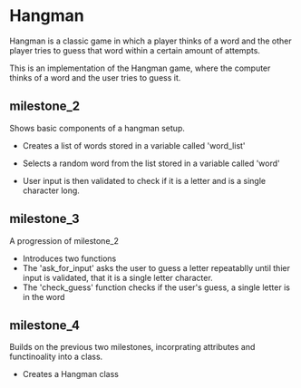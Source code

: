 # Hangman
Hangman is a classic game in which a player thinks of a word and the other player tries to guess that word within a certain amount of attempts.

This is an implementation of the Hangman game, where the computer thinks of a word and the user tries to guess it. 

## milestone_2

Shows basic components of a hangman setup. 

- Creates a list of words stored in a variable called 'word_list'

- Selects a random word from the list stored in a variable called 'word'

- User input is then validated to check if it is a letter and is a single character long.

## milestone_3

A progression of milestone_2

- Introduces two functions
- The 'ask_for_input' asks the user to guess a letter repeatablly until thier input is validated, that it is a single letter character.
- The 'check_guess' function checks if the user's guess, a single letter is in the word 

## milestone_4

Builds on the previous two milestones, incorprating attributes and functinoality into a class.

- Creates a Hangman class


